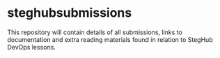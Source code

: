 # steghubsubmissions
This repository will contain details of all submissions, links to documentation and extra reading materials found in relation to StegHub DevOps lessons. 
